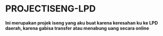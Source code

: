 # PROJECTISENG-LPD

<h4> Ini merupakan projek iseng yang aku buat karena keresahan ku ke LPD daerah, karena gabisa transfer atau menabung uang secara online</h4>

